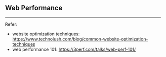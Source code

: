 ## Web Performance

---

Refer:
- website optimization techniques: https://www.technolush.com/blog/common-website-optimization-techniques
- web performance 101: https://3perf.com/talks/web-perf-101/

